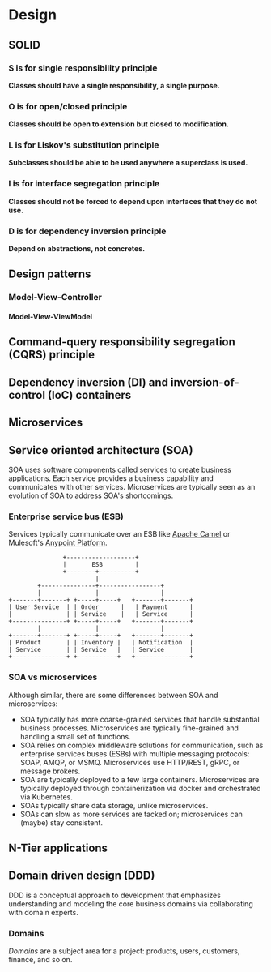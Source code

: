 # Design

## SOLID

### S is for single responsibility principle
**Classes should have a single responsibility, a single purpose.**

### O is for open/closed principle
**Classes should be open to extension but closed to modification.**

### L is for Liskov's substitution principle
**Subclasses should be able to be used anywhere a superclass is used.**

### I is for interface segregation principle
**Classes should not be forced to depend upon interfaces that they do not use.**

### D is for dependency inversion principle
**Depend on abstractions, not concretes.**

## Design patterns

### Model-View-Controller

#### Model-View-ViewModel

## Command-query responsibility segregation (CQRS) principle

## Dependency inversion (DI) and inversion-of-control (IoC) containers

## Microservices

## Service oriented architecture (SOA)
SOA uses software components called services to create business applications.
Each service provides a business capability and communicates with other services. Microservices are typically seen as an evolution of SOA to address
SOA's shortcomings.

### Enterprise service bus (ESB)
Services typically communicate over an ESB like [Apache Camel](https://camel.apache.org/) or Mulesoft's [Anypoint Platform](https://www.mulesoft.com/platform/enterprise-integration).

```
               +-------------------+
               |       ESB         |
               +--------+----------+
                        |
        +---------------+-----------------+
        |               |                 |
+-------+-------+ +-----+-----+   +-------+-------+
| User Service  | | Order      |   | Payment      |
|               | | Service    |   | Service      |
+---------------+ +-----+-----+   +-------+-------+
        |               |                 |
+-------+-------+ +-----+-----+   +-------+-------+
| Product       | | Inventory |   | Notification  |
| Service       | | Service   |   | Service       |
+---------------+ +-----------+   +---------------+
```

### SOA vs microservices
Although similar, there are some differences between SOA and microservices:
- SOA typically has more coarse-grained services that handle substantial business processes. Microservices are typically fine-grained and handling a small set of functions.
- SOA relies on complex middleware solutions for communication, such as enterprise services buses (ESBs) with multiple messaging protocols: SOAP, AMQP, or MSMQ. Microservices use HTTP/REST, gRPC, or message brokers.
- SOA are typically deployed to a few large containers. Microservices are typically deployed through containerization via docker and orchestrated via Kubernetes.
- SOAs typically share data storage, unlike microservices.
- SOAs can slow as more services are tacked on; microservices can (maybe) stay consistent.

## N-Tier applications

## Domain driven design (DDD)
DDD is a conceptual approach to development that emphasizes understanding and modeling the core business domains via collaborating with domain experts.

### Domains
*Domains* are a subject area for a project: products, users, customers, finance,
and so on.